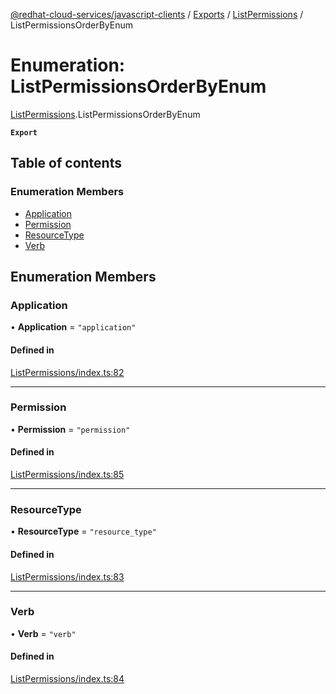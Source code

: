 [@redhat-cloud-services/javascript-clients](../README.md) / [Exports](../modules.md) / [ListPermissions](../modules/ListPermissions.md) / ListPermissionsOrderByEnum

# Enumeration: ListPermissionsOrderByEnum

[ListPermissions](../modules/ListPermissions.md).ListPermissionsOrderByEnum

**`Export`**

## Table of contents

### Enumeration Members

- [Application](ListPermissions.ListPermissionsOrderByEnum.md#application)
- [Permission](ListPermissions.ListPermissionsOrderByEnum.md#permission)
- [ResourceType](ListPermissions.ListPermissionsOrderByEnum.md#resourcetype)
- [Verb](ListPermissions.ListPermissionsOrderByEnum.md#verb)

## Enumeration Members

### Application

• **Application** = ``"application"``

#### Defined in

[ListPermissions/index.ts:82](https://github.com/RedHatInsights/javascript-clients/blob/main/packages/rbac/ListPermissions/index.ts#L82)

___

### Permission

• **Permission** = ``"permission"``

#### Defined in

[ListPermissions/index.ts:85](https://github.com/RedHatInsights/javascript-clients/blob/main/packages/rbac/ListPermissions/index.ts#L85)

___

### ResourceType

• **ResourceType** = ``"resource_type"``

#### Defined in

[ListPermissions/index.ts:83](https://github.com/RedHatInsights/javascript-clients/blob/main/packages/rbac/ListPermissions/index.ts#L83)

___

### Verb

• **Verb** = ``"verb"``

#### Defined in

[ListPermissions/index.ts:84](https://github.com/RedHatInsights/javascript-clients/blob/main/packages/rbac/ListPermissions/index.ts#L84)
